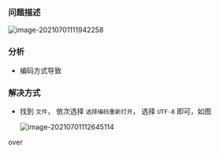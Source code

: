 ### 问题描述

![image-20210701111942258](C:\Users\Administrator\AppData\Roaming\Typora\typora-user-images\image-20210701111942258.png)

### 分析

- 编码方式导致

### 解决方式

- 找到 `文件`， 依次选择 `选择编码重新打开`， 选择 `UTF-8` 即可，如图

  ![image-20210701112645114](C:\Users\Administrator\AppData\Roaming\Typora\typora-user-images\image-20210701112645114.png)

over